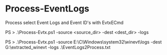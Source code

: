 # Process-EventLogs
Process select Event Logs and Event ID's with EvtxECmd

PS > .\Process-Evtx.ps1 -source <source_dir> -dest <dest_dir> -logs <logs>
  
PS > .\Process-Evtx.ps1 -source E:\C\Windows\system32\winevt\logs -dest G:\extracted_winevt -logs .\EventLogs2Process.txt
